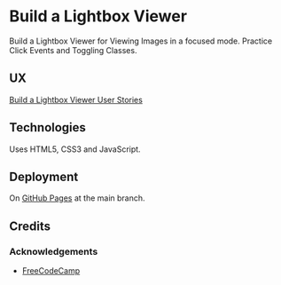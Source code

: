 # Build a Lightbox Viewer

Build a Lightbox Viewer for Viewing Images in a focused mode.  Practice Click Events and Toggling Classes.

## UX

[Build a Lightbox Viewer User Stories](https://www.freecodecamp.org/learn/full-stack-developer/lab-lightbox-viewer/build-a-lightbox-viewer)

## Technologies

Uses HTML5, CSS3 and JavaScript.

## Deployment

On [GitHub Pages](https://derektypist.github.io/build-a-lightbox-viewer) at the main branch.

## Credits

### Acknowledgements

- [FreeCodeCamp](https://www.freecodecamp.org)
